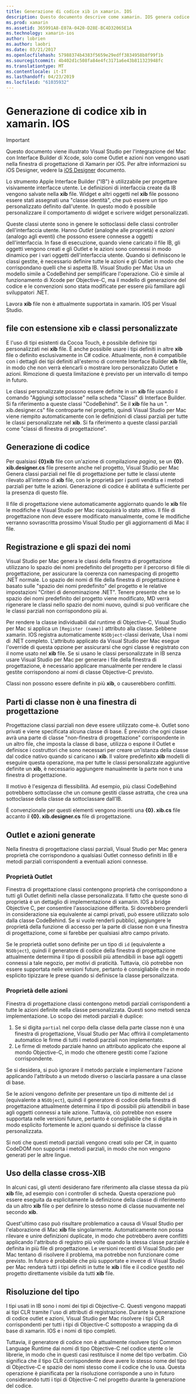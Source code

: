 ```yaml
---
title: Generazione di codice xib in xamarin. IOS
description: Questo documento descrive come xamarin. IOS genera codice per eseguire il mapping di file con estensione xib per C#, rendendo accessibili controlli visivi a livello di codice.
ms.prod: xamarin
ms.assetid: 365991A8-E07A-0420-D28E-BC4D32065E1A
ms.technology: xamarin-ios
author: lobrien
ms.author: laobri
ms.date: 03/21/2017
ms.openlocfilehash: 57988374b4383f5659e29edff3834958b8f99f1b
ms.sourcegitcommit: 4b402d1c508fa84e4fc3171a6e43b811323948fc
ms.translationtype: MT
ms.contentlocale: it-IT
ms.lasthandoff: 04/23/2019
ms.locfileid: "61035932"
---
```

# <a name="xib-code-generation-in-xamarinios"></a>Generazione di codice xib in xamarin. IOS

> [!IMPORTANT]
>  Questo documento viene illustrato Visual Studio per l'integrazione del Mac con Interface Builder di Xcode, solo come Outlet e azioni non vengono usati nella finestra di progettazione di Xamarin per iOS. Per altre informazioni su iOS Designer, vedere la [iOS Designer](~/ios/user-interface/designer/index.md) documento.

Lo strumento Apple Interface Builder ("IB") è utilizzabile per progettare visivamente interfacce utente. Le definizioni di interfaccia create da IB vengono salvate nella **xib** file. Widget e altri oggetti nel **xib** file possono essere stati assegnati una "classe identità", che può essere un tipo personalizzato definito dall'utente. In questo modo è possibile personalizzare il comportamento di widget e scrivere widget personalizzati.

Queste classi utente sono in genere le sottoclassi delle classi controller dell'interfaccia utente. Hanno *Outlet* (analoghe alle proprietà) e *azioni* (analogo agli eventi) che possono essere connesse a oggetti dell'interfaccia. In fase di esecuzione, quando viene caricato il file IB, gli oggetti vengono creati e gli Outlet e le azioni sono connessi in modo dinamico per i vari oggetti dell'interfaccia utente. Quando si definiscono le classi gestite, è necessario definire tutte le azioni e gli Outlet in modo che corrispondano quelli che si aspetta IB. Visual Studio per Mac Usa un modello simile a CodeBehind per semplificare l'operazione. Ciò è simile al funzionamento di Xcode per Objective-C, ma il modello di generazione del codice e le convenzioni sono stata modificate per essere più familiare agli sviluppatori .NET.

Lavora **xib** file non è attualmente supportata in xamarin. IOS per Visual Studio.

## <a name="xib-files-and-custom-classes"></a>file con estensione xib e classi personalizzate

E l'uso di tipi esistenti da Cocoa Touch, è possibile definire tipi personalizzati nei **xib** file. È anche possibile usare i tipi definiti in altre **xib** file o definito esclusivamente in C# codice. Attualmente, non è compatibile con i dettagli dei tipi definiti all'esterno di corrente Interface Builder **xib** file, in modo che non verrà elencarli o mostrare loro personalizzato Outlet e azioni. Rimozione di questa limitazione è previsto per un intervallo di tempo in futuro.

Le classi personalizzate possono essere definite in un **xib** file usando il comando "Aggiungi sottoclasse" nella scheda "Classi" di Interface Builder. Si fa riferimento a queste classi "CodeBehind". Se il **xib** file ha un ". xib.designer.cs" file controparte nel progetto, quindi Visual Studio per Mac viene riempito automaticamente con le definizioni di classi parziali per tutte le classi personalizzate nel **xib**. Si fa riferimento a queste classi parziali come "classi di finestra di progettazione".

## <a name="generating-code"></a>Generazione di codice

Per qualsiasi  **{0}xib** file con un'azione di compilazione *pagina*, se un  **{0}. xib.designer.cs** file presente anche nel progetto, Visual Studio per Mac Genera classi parziali nel file di progettazione per tutte le classi utente rilevato all'interno di **xib** file, con le proprietà per i punti vendita e i metodi parziali per tutte le azioni. Generazione di codice è abilitata è sufficiente per la presenza di questo file.

Il file di progettazione viene automaticamente aggiornato quando le **xib** file le modifiche e Visual Studio per Mac riacquisirà lo stato attivo. Il file di progettazione non deve essere modificato manualmente, come le modifiche verranno sovrascritta prossimo Visual Studio per gli aggiornamenti di Mac il file.

## <a name="registration-and-namespaces"></a>Registrazione e gli spazi dei nomi

Visual Studio per Mac genera le classi della finestra di progettazione utilizzano lo spazio dei nomi predefinito del progetto per il percorso di file di progettazione, per assicurare la coerenza con namespacing di progetto .NET normale. Lo spazio dei nomi di file della finestra di progettazione è basato sulle "spazio dei nomi predefinito" del progetto e le relative impostazioni "Criteri di denominazione .NET". Tenere presente che se lo spazio dei nomi predefinito del progetto viene modificato, MD verrà rigenerare le classi nello spazio dei nomi nuovo, quindi si può verificare che le classi parziali non corrispondono più ai.

Per rendere la classe individuabili dal runtime di Objective-C, Visual Studio per Mac si applica un `[Register (name)]` attributo alla classe. Sebbene xamarin. IOS registra automaticamente `NSObject`-classi derivate, Usa i nomi di .NET completo. L'attributo applicato da Visual Studio per Mac esegue l'override di questa opzione per assicurarsi che ogni classe è registrato con il nome usato nel **xib** file. Se si usano le classi personalizzate in IB senza usare Visual Studio per Mac per generare i file della finestra di progettazione, è necessario applicare manualmente per rendere le classi gestite corrispondono ai nomi di classe Objective-C previsto.

Classi non possono essere definite in più **xib**, o causerebbero conflitti.

## <a name="non-designer-class-parts"></a>Parti di classe non è una finestra di progettazione

Progettazione classi parziali non deve essere utilizzato come-è. Outlet sono privati e viene specificata alcuna classe di base. È previsto che ogni classe avrà una parte di classe "non-finestra di progettazione" corrispondente in un altro file, che imposta la classe di base, utilizza o espone il Outlet e definisce i costruttori che sono necessari per creare un'istanza della classe dal codice nativo quando si caricano i **xib**. Il valore predefinito **xib** modelli di eseguire questa operazione, ma per tutte le classi personalizzate aggiuntive definite un **xib**, è necessario aggiungere manualmente la parte non è una finestra di progettazione.

Il motivo è l'esigenza di flessibilità. Ad esempio, più classi CodeBehind potrebbero sottoclasse che un comune gestiti classe astratta, che crea una sottoclasse della classe da sottoclassare dall'IB.

È convenzionale per questi elementi vengono inseriti una  **{0}. xib.cs** file accanto il  **{0}. xib.designer.cs** file di progettazione.

<a name="generated" />

## <a name="generated-actions-and-outlets"></a>Outlet e azioni generate

Nella finestra di progettazione classi parziali, Visual Studio per Mac genera proprietà che corrispondono a qualsiasi Outlet connesso definiti in IB e metodi parziali corrispondenti a eventuali azioni connesse.

### <a name="outlet-properties"></a>Proprietà Outlet

Finestra di progettazione classi contengono proprietà che corrispondono a tutti gli Outlet definiti nella classe personalizzata. Il fatto che queste sono di proprietà è un dettaglio di implementazione di xamarin. IOS a bridge Objective C, per consentire l'associazione differita. Si dovrebbero prenderli in considerazione sia equivalente ai campi privati, può essere utilizzato solo dalla classe CodeBehind. Se si vuole renderli pubblici, aggiungere le proprietà della funzione di accesso per la parte di classe non è una finestra di progettazione, come si farebbe per qualsiasi altro campo privato.

Se le proprietà outlet sono definite per un tipo di `id` (equivalente a `NSObject`), quindi il generatore di codice della finestra di progettazione attualmente determina il tipo di possibili più attendibili in base agli oggetti connessi a tale negozio, per motivi di praticità.
Tuttavia, ciò potrebbe non essere supportata nelle versioni future, pertanto è consigliabile che in modo esplicito tipizzare le prese quando si definisce la classe personalizzata.

### <a name="action-properties"></a>Proprietà delle azioni

Finestra di progettazione classi contengono metodi parziali corrispondenti a tutte le azioni definite nella classe personalizzata. Questi sono metodi senza implementazione. Lo scopo dei metodi parziali è duplice:

1.  Se si digita `partial` nel corpo della classe della parte classe non è una finestra di progettazione, Visual Studio per Mac offrirà il completamento automatico le firme di tutti i metodi parziali non implementato.
2.  Le firme di metodo parziale hanno un attributo applicato che espone al mondo Objective-C, in modo che ottenere gestiti come l'azione corrispondente.


Se si desidera, si può ignorare il metodo parziale e implementare l'azione applicando l'attributo a un metodo diverso o lasciarla passare a una classe di base.

Se le azioni vengono definite per presentare un tipo di mittente del `id` (equivalente a `NSObject`), quindi il generatore di codice della finestra di progettazione attualmente determina il tipo di possibili più attendibili in base agli oggetti connessi a tale azione. Tuttavia, ciò potrebbe non essere supportata nelle versioni future, pertanto è consigliabile che si digita in modo esplicito fortemente le azioni quando si definisce la classe personalizzata.

Si noti che questi metodi parziali vengono creati solo per C#, in quanto CodeDOM non supporta i metodi parziali, in modo che non vengono generati per le altre lingue.

## <a name="cross-xib-class-usage"></a>Uso della classe cross-XIB

In alcuni casi, gli utenti desiderano fare riferimento alla classe stessa da più **xib** file, ad esempio con i controller di scheda. Questa operazione può essere eseguita da esplicitamente la definizione della classe di riferimento da un altro **xib** file o per definire lo stesso nome di classe nuovamente nel secondo **xib**.

Quest'ultimo caso può risultare problematico a causa di Visual Studio per l'elaborazione di Mac **xib** file singolarmente. Automaticamente non possa rilevare e unire definizioni duplicate, in modo che potrebbero avere conflitti applicando l'attributo di registro più volte quando la stessa classe parziale è definita in più file di progettazione. Le versioni recenti di Visual Studio per Mac tentano di risolvere il problema, ma potrebbe non funzionare come previsto. In futuro è probabile che più supportate e invece di Visual Studio per Mac renderà tutti i tipi definiti in tutte le **xib** i file e il codice gestito nel progetto direttamente visibile da tutti **xib** file.

## <a name="type-resolution"></a>Risoluzione del tipo

I tipi usati in IB sono i nomi dei tipi di Objective-C. Questi vengono mappati ai tipi CLR tramite l'uso di attributi di registrazione. Durante la generazione di codice outlet e azioni, Visual Studio per Mac risolvere i tipi CLR corrispondenti per tutti i tipi di Objective-C sottoposto a wrapping da di base di xamarin. IOS e i nomi di tipo completi.

Tuttavia, il generatore di codice non è attualmente risolvere tipi Common Language Runtime dai nomi di tipo Objective-C nel codice utente o le librerie, in modo che in questi casi restituisce il nome del tipo verbatim. Ciò significa che il tipo CLR corrispondente deve avere lo stesso nome del tipo di Objective-C e spazio dei nomi stesso come il codice che lo usa. Questa operazione è pianificata per la risoluzione corrisponde a uno in futuro considerando tutti i tipi di Objective-C nel progetto durante la generazione del codice.
